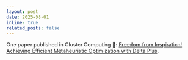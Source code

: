 ```yaml
---
layout: post
date: 2025-08-01
inline: true
related_posts: false
---
```


One paper published in Cluster Computing 🌟: [Freedom from Inspiration! Achieving Efficient Metaheuristic Optimization with Delta Plus](https://link.springer.com/article/10.1007/s10586-024-05094-y).
